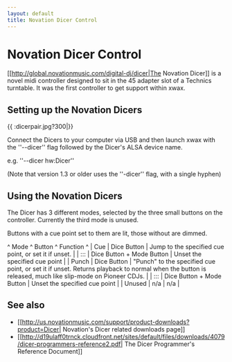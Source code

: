 ```yaml
---
layout: default
title: Novation Dicer Control
---
```

# Novation Dicer Control

[[http://global.novationmusic.com/digital-dj/dicer|The Novation Dicer]] is a novel midi controller designed to sit in the 45 adapter slot of a Technics turntable. It was the first controller to get support within xwax.



## Setting up the Novation Dicers

{{ :dicerpair.jpg?300|}}

Connect the Dicers to your computer via USB and then launch xwax with the ''--dicer'' flag followed by the Dicer's ALSA device name.

e.g. ''--dicer hw:Dicer''

(Note that version 1.3 or older uses the ''-dicer'' flag, with a single hyphen)

## Using the Novation Dicers



The Dicer has 3 different modes, selected by the three small buttons on the controller. Currently the third mode is unused.

Buttons with a cue point set to them are lit, those without are dimmed.

^  Mode  ^  Button  ^  Function  ^
| Cue | Dice Button | Jump to the specified cue point, or set it if unset. |
| ::: | Dice Button + Mode Button | Unset the specified cue point |
| Punch | Dice Button | "Punch" to the specified cue point, or set it if unset. Returns playback to normal when the button is released, much like slip-mode on Pioneer CDJs. |
| ::: | Dice Button + Mode Button | Unset the specified cue point |
| Unused |  n/a  |  n/a  |


## See also

  * [[http://us.novationmusic.com/support/product-downloads?product=Dicer| Novation's Dicer related downloads page]]
  * [[http://d19ulaff0trnck.cloudfront.net/sites/default/files/downloads/4079/dicer-programmers-reference2.pdf| The Dicer Programmer's Reference Document]]
